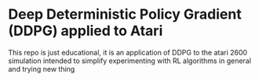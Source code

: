 # Deep Deterministic Policy Gradient (DDPG) applied to Atari

This repo is just educational, it is an application of DDPG to the atari 2600 simulation intended to simplify experimenting with RL algorithms in general and trying new thing

